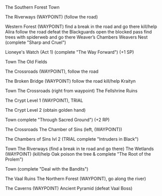 ﻿The Southern Forest
Town

The Riverways 
(WAYPOINT)
(follow the road)


Western Forest (WAYPOINT)
find a break in the road and go there
kill/help Alira
follow the road
defeat the Blackguards
open the blocked pass
find trees with spiderweb and go there
Weaver’s Chambers
Weavers Nest (complete "Sharp and Cruel")

Lioneye's Watch (Act 1) 
(complete "The Way Forward") 
(+1 SP)

Town
The Old Fields

The Crossroads
(WAYPOINT), 
follow the road

The Broken Bridge 
(WAYPOINT)
follow the road
kill/help Kraityn

Town
The Crossroads (right from waypoint)
The Fellshrine Ruins 

The Crypt Level 1 
(WAYPOINT), 
TRIAL

The Crypt Level 2 (obtain golden hand) 

Town
complete "Through Sacred Ground") 
(+2 RP)

The Crossroads
The Chamber of Sins (left, (WAYPOINT))

The Chambers of Sins lvl 2 
(TRIAL 
complete "Intruders in Black")

Town
The Riverways (find a break in te road and go there)
The Wetlands 
(WAYPOINT)
(kill/help Oak
poison the tree & 
complete "The Root of the Prolem")

Town (complete "Deal with the Bandits")

The Vaal Ruins
The Northern Forest 
(WAYPOINT), 
go along the river)

The Caverns (WAYPOINT)
Ancient Pyramid (defeat Vaal Boss)
